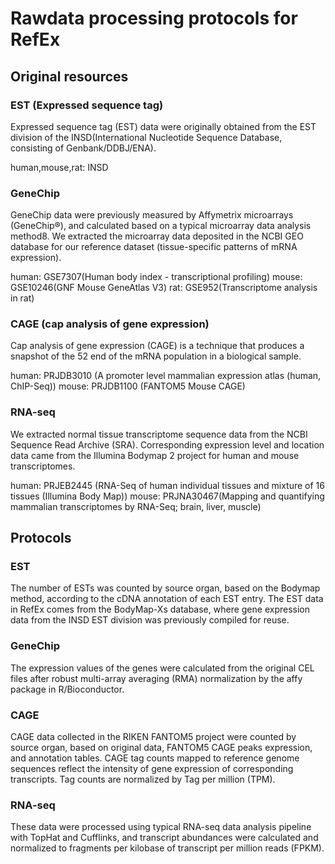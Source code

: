 # Rawdata processing protocols for RefEx
## Original resources

### EST (Expressed sequence tag)
Expressed sequence tag (EST) data were originally obtained from the EST division of the INSD(International Nucleotide Sequence Database, consisting of Genbank/DDBJ/ENA).

human,mouse,rat: INSD

### GeneChip
GeneChip data were previously measured by Affymetrix microarrays (GeneChip®), and calculated based on a typical microarray data analysis method8. We extracted the microarray data deposited in the NCBI GEO database for our reference dataset (tissue-specific patterns of mRNA expression).

human: GSE7307(Human body index - transcriptional profiling)
mouse: GSE10246(GNF Mouse GeneAtlas V3)
rat: GSE952(Transcriptome analysis in rat)

### CAGE (cap analysis of gene expression)
Cap analysis of gene expression (CAGE) is a technique that produces a snapshot of the 52 end of the mRNA population in a biological sample.

human: PRJDB3010 (A promoter level mammalian expression atlas (human, ChIP-Seq))
mouse: PRJDB1100 (FANTOM5 Mouse CAGE)

### RNA-seq
We extracted normal tissue transcriptome sequence data from the NCBI Sequence Read Archive (SRA). Corresponding expression level and location data came from the Illumina Bodymap 2 project for human and mouse transcriptomes.

human: PRJEB2445 (RNA-Seq of human individual tissues and mixture of 16 tissues (Illumina Body Map))
mouse: PRJNA30467(Mapping and quantifying mammalian transcriptomes by RNA-Seq; brain, liver, muscle)

## Protocols
### EST
 The number of ESTs was counted by source organ, based on the Bodymap method, according to the cDNA annotation of each EST entry. The EST data in RefEx comes from the BodyMap-Xs database, where gene expression data from the INSD EST division was previously compiled for reuse.

### GeneChip
 The expression values of the genes were calculated from the original CEL files after robust multi-array averaging (RMA) normalization by the affy package in R/Bioconductor.

### CAGE
 CAGE data collected in the RIKEN FANTOM5 project were counted by source organ, based on original data, FANTOM5 CAGE peaks expression, and annotation tables. CAGE tag counts mapped to reference genome sequences reflect the intensity of gene expression of corresponding transcripts. Tag counts are normalized by Tag per million (TPM).

### RNA-seq
These data were processed using typical RNA-seq data analysis pipeline with TopHat and Cufflinks, and transcript abundances were calculated and normalized to fragments per kilobase of transcript per million reads (FPKM).
